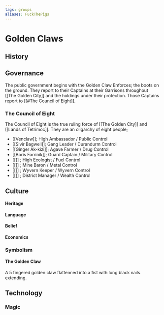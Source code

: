 ```yaml
---
tags: groups
aliases: FuckThePigs
---
```


# Golden Claws
## History
## Governance
The public government begins with the Golden Claw Enforces; the boots on the ground. They report to their Captains at their Garrisons throughout [[The Golden City]] and the holdings under their protection. Those Captains report to [[#The Council of Eight]]. 

### The Council of Eight
The Council of Eight is the true ruling force of [[The Golden City]] and [[Lands of Tetrimoc]]. They are an oligarchy of eight people;
- [[Venclaw]]; High Ambassador / Public Control
- [[Sivir Bagwell]]; Gang Leader / Durandurm Control
- [[Ginger Ak-kizi]]; Agave Farmer / Drug Control
- [[Boris Farrinik]]; Guard Captain / Military Control
- [[]] ; High Ecologist / Fuel Control
- [[]] ; Mine Baron / Metal Control
- [[]] ; Wyvern Keeper / Wyvern Control
- [[]] ; District Manager / Wealth Control
## Culture
#### Heritage
#### Language
#### Belief
#### Economics
### Symbolism
#### The Golden Claw
A 5 fingered golden claw flattenned into a fist with long black nails extending.
## Technology
### Magic